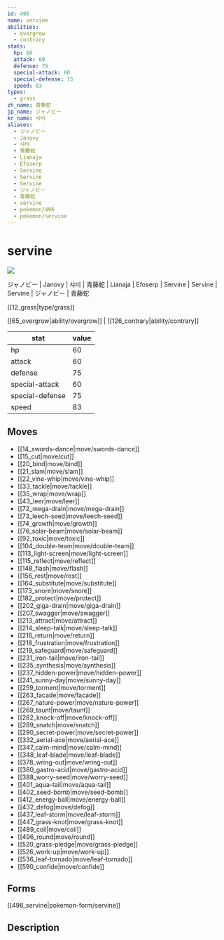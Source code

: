 ```yaml
---
id: 496
name: servine
abilities:
  - overgrow
  - contrary
stats:
  hp: 60
  attack: 60
  defense: 75
  special-attack: 60
  special-defense: 75
  speed: 83
types:
  - grass
zh_name: 青藤蛇
jp_name: ジャノビー
kr_name: 샤비
aliases:
  - ジャノビー
  - Janovy
  - 샤비
  - 青藤蛇
  - Lianaja
  - Efoserp
  - Servine
  - Servine
  - Servine
  - ジャノビー
  - 青藤蛇
  - servine
  - pokemon/496
  - pokemon/servine
---
```

# servine

![](https://raw.githubusercontent.com/PokeAPI/sprites/master/sprites/pokemon/496.png)

ジャノビー | Janovy | 샤비 | 青藤蛇 | Lianaja | Efoserp | Servine | Servine | Servine | ジャノビー | 青藤蛇

[[12_grass|type/grass]]

[[65_overgrow|ability/overgrow]] | [[126_contrary|ability/contrary]]

|stat|value|
|---|---|
|hp|60|
|attack|60|
|defense|75|
|special-attack|60|
|special-defense|75|
|speed|83|


## Moves

- [[14_swords-dance|move/swords-dance]]
- [[15_cut|move/cut]]
- [[20_bind|move/bind]]
- [[21_slam|move/slam]]
- [[22_vine-whip|move/vine-whip]]
- [[33_tackle|move/tackle]]
- [[35_wrap|move/wrap]]
- [[43_leer|move/leer]]
- [[72_mega-drain|move/mega-drain]]
- [[73_leech-seed|move/leech-seed]]
- [[74_growth|move/growth]]
- [[76_solar-beam|move/solar-beam]]
- [[92_toxic|move/toxic]]
- [[104_double-team|move/double-team]]
- [[113_light-screen|move/light-screen]]
- [[115_reflect|move/reflect]]
- [[148_flash|move/flash]]
- [[156_rest|move/rest]]
- [[164_substitute|move/substitute]]
- [[173_snore|move/snore]]
- [[182_protect|move/protect]]
- [[202_giga-drain|move/giga-drain]]
- [[207_swagger|move/swagger]]
- [[213_attract|move/attract]]
- [[214_sleep-talk|move/sleep-talk]]
- [[216_return|move/return]]
- [[218_frustration|move/frustration]]
- [[219_safeguard|move/safeguard]]
- [[231_iron-tail|move/iron-tail]]
- [[235_synthesis|move/synthesis]]
- [[237_hidden-power|move/hidden-power]]
- [[241_sunny-day|move/sunny-day]]
- [[259_torment|move/torment]]
- [[263_facade|move/facade]]
- [[267_nature-power|move/nature-power]]
- [[269_taunt|move/taunt]]
- [[282_knock-off|move/knock-off]]
- [[289_snatch|move/snatch]]
- [[290_secret-power|move/secret-power]]
- [[332_aerial-ace|move/aerial-ace]]
- [[347_calm-mind|move/calm-mind]]
- [[348_leaf-blade|move/leaf-blade]]
- [[378_wring-out|move/wring-out]]
- [[380_gastro-acid|move/gastro-acid]]
- [[388_worry-seed|move/worry-seed]]
- [[401_aqua-tail|move/aqua-tail]]
- [[402_seed-bomb|move/seed-bomb]]
- [[412_energy-ball|move/energy-ball]]
- [[432_defog|move/defog]]
- [[437_leaf-storm|move/leaf-storm]]
- [[447_grass-knot|move/grass-knot]]
- [[489_coil|move/coil]]
- [[496_round|move/round]]
- [[520_grass-pledge|move/grass-pledge]]
- [[526_work-up|move/work-up]]
- [[536_leaf-tornado|move/leaf-tornado]]
- [[590_confide|move/confide]]

## Forms



[[496_servine|pokemon-form/servine]]

## Description



